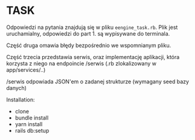 # TASK

Odpowiedzi na pytania znajdują się w pliku `eengine_task.rb`.
Plik jest uruchamialny, odpowiedzi do part 1. są wypisywane do terminala.

Część druga omawia błędy bezpośrednio we wspomnianym pliku.

Część trzecia przedstawia serwis, oraz implementację aplikacji, która
korzysta z niego na endpoincie /serwis (.rb zlokalizowany w app/services/..)

/serwis odpowiada JSON'em o zadanej strukturze (wymagany seed bazy danych)

Installation:

- clone
- bundle install
- yarn install
- rails db:setup
